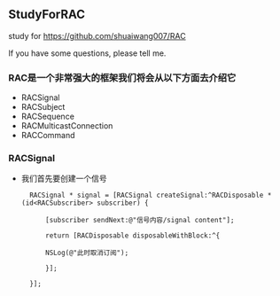## StudyForRAC

study for https://github.com/shuaiwang007/RAC

If you have some questions, please tell me.

### RAC是一个非常强大的框架我们将会从以下方面去介绍它

* RACSignal
* RACSubject
* RACSequence
* RACMulticastConnection
* RACCommand

### RACSignal

- 我们首先要创建一个信号

        RACSignal * signal = [RACSignal createSignal:^RACDisposable *(id<RACSubscriber> subscriber) {

            [subscriber sendNext:@"信号内容/signal content"];

            return [RACDisposable disposableWithBlock:^{

            NSLog(@"此时取消订阅");

            }];

        }];